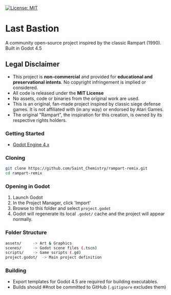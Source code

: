 [![License: MIT](https://img.shields.io/badge/License-MIT-yellow.svg)](https://opensource.org/licenses/MIT)


# Last Bastion

A community open-source project inspired by the classic Rampart (1990).
Built in Godot 4.5

## Legal Disclaimer

- This project is **non-commercial** and provided for **educational and preservational intents**. No copyright infringement is implied or considered.
- All code is released under the **MIT License**
- No assets, code or binaries from the original work are used.
- This is an original, fan-made project inspired by classic siege defense games. It is not affiliated with (in any way) or endorsed by Atari Games. 
- The original "Rampart", the inspiration for this creation, is owned by its respective rights holders.

### Getting Started

- [Godot Engine 4.x](https:.//godotengine.org/download)

### Cloning

```bash
git clone https://github.com/Saint_Chemistry/rampart-remix.git
cd rampart-remix
```

### Opening in Godot

1. Launch Godot
2. In the Project Manager, click 'Import'
3. Browse to this folder and select `project.godot`
4. Godot will regenerate its local `.godot/` cache and the project will appear normally.

### Folder Structure

```bash
assets/     -> Art & Graphics
scenes/     -> Godot scene files (.tscn)
scripts/    -> Game scripts (.gd)
project.godot/  -> Main project definition
```

### Building

- Export templates for Godot 4.5 are required for building executables.
- Builds should ##not be committed to GitHub (`.gitignore` excludes them)
